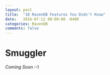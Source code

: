 ```yaml
---
layout: post
title:  "10 RavenDB Features You Didn't Know"
date:   2016-07-12 00:00:00 -0400
categories: RavenDB
comments: false
---
```


Smuggler
========

*Coming Soon* :-)